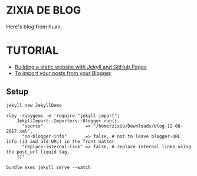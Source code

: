 # ZIXIA DE BLOG

Here's blog from huan.

# TUTORIAL

* [Building a static website with Jekyll and GitHub Pages](https://programminghistorian.org/lessons/building-static-sites-with-jekyll-github-pages#setting-up-jekyll-)
* [To import your posts from your Blogger](http://import.jekyllrb.com/docs/blogger/)

## Setup

```shell
jekyll new JekyllDemo

ruby -rubygems -e 'require "jekyll-import";
    JekyllImport::Importers::Blogger.run({
      "source"                => "/home/zixia/Downloads/blog-12-08-2017.xml",
      "no-blogger-info"       => false, # not to leave blogger-URL info (id and old URL) in the front matter
      "replace-internal-link" => false, # replace internal links using the post_url liquid tag.
    })'

bundle exec jekyll serve --watch
```
